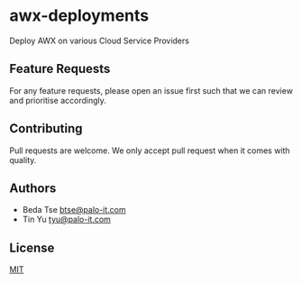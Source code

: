 # awx-deployments

Deploy AWX on various Cloud Service Providers

## Feature Requests

For any feature requests, please open an issue first such that we can review and prioritise accordingly.

## Contributing

Pull requests are welcome.  We only accept pull request when it comes with quality.

## Authors

* Beda Tse <btse@palo-it.com>
* Tin Yu <tyu@palo-it.com>

## License

[MIT](https://choosealicense.com/licenses/mit/)
